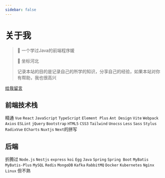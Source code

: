 ```yaml
---
sidebar: false
---
```


# 关于我

> 👋 一个学过Java的前端程序媛
>
> 📍 坐标河北
>
> 记录本站的目的是记录自己的所学的知识，分享自己的经验，如果本站对你有帮助，我也很高兴

[给我留言](https://github.com/lvr1997/Lavrena-blog/discussions/1)

## 前端技术栈

精通 `Vue` `React` `JavaScript` `TypeScript` `Element Plus` `Ant Design`  `Vite` `Webpack` `Axios` `ESLint` `jQuery` `Bootstrap` `HTML5` `CSS3` `Tailwind` `Unocss` `Less` `Sass` `Stylus` `RadixVue`
`ECharts` `Nuxtjs` `Next`的拼写

## 后端

折腾过 `Node.js` `Nestjs` `express` `koi` `Egg` `Java` `Spring` `Spring Boot` `MyBatis` `MyBatis-Plus` `MySQL` `Redis` `MongoDB` `Kafka` `RabbitMQ` `Docker` `Kubernetes` `Nginx` `Linux` 但不熟



